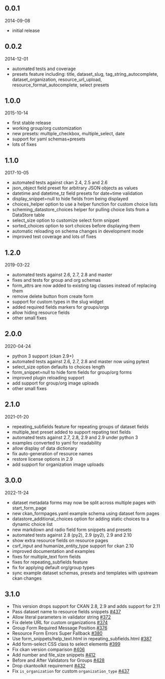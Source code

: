 ## 0.0.1

2014-09-08

* initial release


## 0.0.2

2014-12-01

* automated tests and coverage
* presets feature including: title, dataset_slug, tag_string_autocomplete,
  dataset_organization, resource_url_upload, resource_format_autocomplete,
  select presets


## 1.0.0

2015-10-14

* first stable release
* working group/org customization
* new presets: multiple_checkbox, multiple_select, date
* support for yaml schemas+presets
* lots of fixes


## 1.1.0

2017-10-05

* automated tests against ckan 2.4, 2.5 and 2.6
* json_object field preset for arbitrary JSON objects as values
* datetime and datetime_tz field presets for date+time validation
* display_snippet=null to hide fields from being displayed
* choices_helper option to use a helper function for custom choice lists
* scheming_datastore_choices helper for pulling choice lists from a
  DataStore table
* select_size option to customize select form snippet
* sorted_choices option to sort choices before displaying them
* automatic reloading on schema changes in development mode
* improved test coverage and lots of fixes


## 1.2.0

2019-03-22

* automated tests against 2.6, 2.7, 2.8 and master
* fixes and tests for group and org schemas
* form_attrs are now added to existing tag classes instead of replacing them
* remove delete button from create form
* support for custom types in the slug widget
* added required fields markers for groups/orgs
* allow hiding resource fields
* other small fixes


## 2.0.0

2020-04-24

* python 3 support (ckan 2.9+)
* automated tests against 2.6, 2.7, 2.8 and master now using pytest
* select_size option defaults to choices length
* form_snippet=null to hide form fields for group/org forms
* improved plugin reloading support
* add support for group/org image uploads
* other small fixes


## 2.1.0

2021-01-20

* repeating_subfields feature for repeating groups of dataset fields
* multiple_text preset added to support repating text fields
* automated tests against 2.7, 2.8, 2.9 and 2.9 under python 3
* examples converted to yaml for readability
* allow display of data dictionary
* fix auto-generation of resource names
* restore license options in 2.9
* add support for organization image uploads


## 3.0.0

2022-11-24

* dataset metadata forms may now be split across multiple pages with
  start_form_page
* new ckan_formpages.yaml example schema using dataset form pages
* datastore_additional_choices option for adding static choices
  to a dynamic choice list
* new markdown and radio field form snippets and presets
* automated tests against 2.8 (py2), 2.9 (py2), 2.9 and 2.10
* show extra resource fields on resource pages
* csrf_input and humanize_entity_type support for ckan 2.10
* improved documentation and examples
* fixes for multiple_text form fields
* fixes for repeating_subfields feature
* fix for applying default org/group types
* sync example dataset schemas, presets and templates with upstream ckan
  changes

## 3.1.0

* This version drops support for CKAN 2.8, 2.9 and adds support for 2.11
* Pass dataset name to resource fields snippets [#437](https://github.com/ckan/ckanext-scheming/pull/354)
* Allow literal parameters in validator string [#372](https://github.com/ckan/ckanext-scheming/pull/372)
* Fix delete URL for custom organizations [#374](https://github.com/ckan/ckanext-scheming/pull/374)
* Group Form Required Message Position [#376](https://github.com/ckan/ckanext-scheming/pull/376)
* Resource Form Errors Super Fallback [#380](https://github.com/ckan/ckanext-scheming/pull/380)
* Use form_snippets/help_text.html in repeating_subfields.html [#387](https://github.com/ckan/ckanext-scheming/pull/397)
* Add form-select CSS class to select elements [#399](https://github.com/ckan/ckanext-scheming/pull/399)
* Fix ckan version comparison [#406](https://github.com/ckan/ckanext-scheming/pull/406)
* Add number and file_size snippets [#412](https://github.com/ckan/ckanext-scheming/pull/412)
* Before and After Validators for Groups [#428](https://github.com/ckan/ckanext-scheming/pull/428)
* Drop ckantoolkit requirement [#432](https://github.com/ckan/ckanext-scheming/pull/432)
* Fix `is_organization` for custom `organization_type` [#437](https://github.com/ckan/ckanext-scheming/pull/437)
